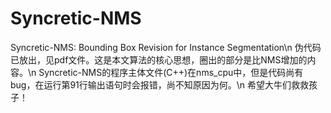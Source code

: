 # Syncretic-NMS
Syncretic-NMS: Bounding Box Revision for Instance Segmentation\n
伪代码已放出，见pdf文件。这是本文算法的核心思想，圈出的部分是比NMS增加的内容。\n
Syncretic-NMS的程序主体文件(C++)在nms_cpu中，但是代码尚有bug，在运行第91行输出语句时会报错，尚不知原因为何。\n
希望大牛们救救孩子！
